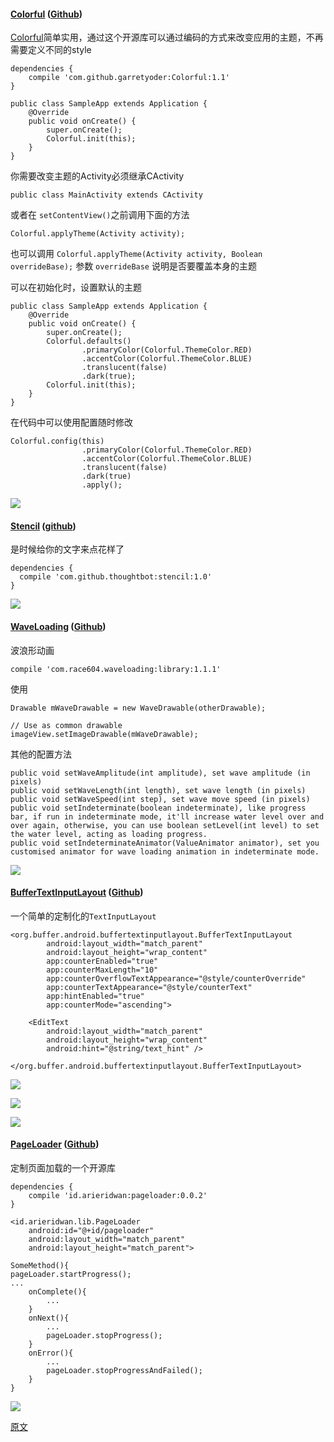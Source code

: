 #### [Colorful](https://github.com/garretyoder/Colorful) ([Github](https://github.com/garretyoder/Colorful))  

[Colorful]()简单实用，通过这个开源库可以通过编码的方式来改变应用的主题，不再需要定义不同的style  

```
dependencies {
    compile 'com.github.garretyoder:Colorful:1.1'
}
```

```
public class SampleApp extends Application {
    @Override
    public void onCreate() {
        super.onCreate();
        Colorful.init(this);
    }
}
```

你需要改变主题的Activity必须继承CActivity  

```
public class MainActivity extends CActivity
```

或者在 `setContentView()`之前调用下面的方法

```
Colorful.applyTheme(Activity activity);
```

也可以调用 `Colorful.applyTheme(Activity activity, Boolean overrideBase);` 参数 `overrideBase` 说明是否要覆盖本身的主题  

可以在初始化时，设置默认的主题  

```
public class SampleApp extends Application {
    @Override
    public void onCreate() {
        super.onCreate();
        Colorful.defaults()
                .primaryColor(Colorful.ThemeColor.RED)
                .accentColor(Colorful.ThemeColor.BLUE)
                .translucent(false)
                .dark(true);
        Colorful.init(this);
    }
}
```

在代码中可以使用配置随时修改  

```
Colorful.config(this)
                .primaryColor(Colorful.ThemeColor.RED)
                .accentColor(Colorful.ThemeColor.BLUE)
                .translucent(false)
                .dark(true)
                .apply();
```

![](http://7xplrz.com1.z0.glb.clouddn.com/jianshu/android/openapp/1-I1bgNDoJLadxr7dlQ29kdQ.jpeg)

#### [Stencil](https://github.com/thoughtbot/stencil) ([github](https://github.com/thoughtbot/stencil))  

是时候给你的文字来点花样了  

```
dependencies {
  compile 'com.github.thoughtbot:stencil:1.0'
}
```

![](http://7xplrz.com1.z0.glb.clouddn.com/jianshu/android/openapp/1-HH-qfJ3prRy85qH43kQWUg.gif)

#### [WaveLoading](https://github.com/race604/WaveLoading) ([Github](https://github.com/race604/WaveLoading))

波浪形动画  

```
compile 'com.race604.waveloading:library:1.1.1'
```
使用  
```
Drawable mWaveDrawable = new WaveDrawable(otherDrawable);

// Use as common drawable
imageView.setImageDrawable(mWaveDrawable);
```
其他的配置方法  

```
public void setWaveAmplitude(int amplitude), set wave amplitude (in pixels)
public void setWaveLength(int length), set wave length (in pixels)
public void setWaveSpeed(int step), set wave move speed (in pixels)
public void setIndeterminate(boolean indeterminate), like progress bar, if run in indeterminate mode, it'll increase water level over and over again, otherwise, you can use boolean setLevel(int level) to set the water level, acting as loading progress.
public void setIndeterminateAnimator(ValueAnimator animator), set you customised animator for wave loading animation in indeterminate mode.
```

![](http://7xplrz.com1.z0.glb.clouddn.com/jianshu/android/openapp/1-5Tct2qnRkpj0Z33pE_sDoQ.gif)


#### [BufferTextInputLayout](https://github.com/bufferapp/BufferTextInputLayout) ([Github](https://github.com/bufferapp/BufferTextInputLayout))  

一个简单的定制化的`TextInputLayout `  

```
<org.buffer.android.buffertextinputlayout.BufferTextInputLayout
        android:layout_width="match_parent"
        android:layout_height="wrap_content"
        app:counterEnabled="true"
        app:counterMaxLength="10"
        app:counterOverflowTextAppearance="@style/counterOverride"
        app:counterTextAppearance="@style/counterText"
        app:hintEnabled="true"
        app:counterMode="ascending">

    <EditText
        android:layout_width="match_parent"
        android:layout_height="wrap_content"
        android:hint="@string/text_hint" />

</org.buffer.android.buffertextinputlayout.BufferTextInputLayout>
```

![](http://7xplrz.com1.z0.glb.clouddn.com/jianshu/android/openapp/1-tomtUDaYK_wKp6_lg6XJew.gif)

![](http://7xplrz.com1.z0.glb.clouddn.com/jianshu/android/openapp/1-GRxcYSNTp3XnKtg8IVS3OA.gif)

![](http://7xplrz.com1.z0.glb.clouddn.com/jianshu/android/openapp/1-4HDpU2OEA56MGYpDBRu5Ig.gif)

#### [PageLoader](https://github.com/arieridwan8/pageloader) ([Github](https://github.com/arieridwan8/pageloader))

定制页面加载的一个开源库  

```
dependencies {
    compile 'id.arieridwan:pageloader:0.0.2'
}
```

```
<id.arieridwan.lib.PageLoader
    android:id="@+id/pageloader"
    android:layout_width="match_parent"
    android:layout_height="match_parent">
```

```
SomeMethod(){
pageLoader.startProgress();
...
    onComplete(){
        ...
    }
    onNext(){
        ...
        pageLoader.stopProgress();
    }
    onError(){
        ...
        pageLoader.stopProgressAndFailed();
    }
}
```

![](http://7xplrz.com1.z0.glb.clouddn.com/jianshu/android/openapp/QQ%E6%88%AA%E5%9B%BE20170208133918.png)

[原文](https://medium.cobeisfresh.com/top-5-android-libraries-january-2017-53e217783fc9#.j0dip4udv)
